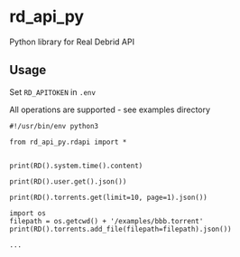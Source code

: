 # rd_api_py

Python library for Real Debrid API

## Usage

Set `RD_APITOKEN` in `.env`

All operations are supported - see examples directory

```
#!/usr/bin/env python3

from rd_api_py.rdapi import *


print(RD().system.time().content)

print(RD().user.get().json())

print(RD().torrents.get(limit=10, page=1).json())

import os
filepath = os.getcwd() + '/examples/bbb.torrent'
print(RD().torrents.add_file(filepath=filepath).json())

...

```